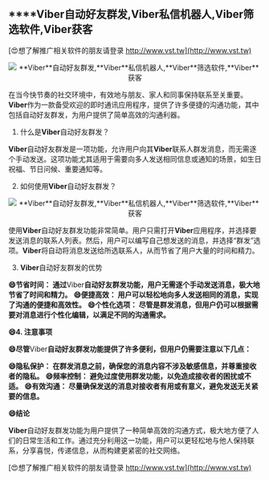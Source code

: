 ## ****Viber**自动好友群发,**Viber**私信机器人,**Viber**筛选软件,**Viber**获客**

[😍想了解推广相关软件的朋友请登录 http://www.vst.tw](http://www.vst.tw)

 <center><img src="https://vst.tw/MP4/tuiguang/png/0.png" alt="**Viber**自动好友群发,**Viber**私信机器人,**Viber**筛选软件,**Viber**获客"></center>

在当今快节奏的社交环境中，有效地与朋友、家人和同事保持联系至关重要。**Viber**作为一款备受欢迎的即时通讯应用程序，提供了许多便捷的沟通功能，其中包括自动好友群发，为用户提供了简单高效的沟通利器。

1. 什么是**Viber**自动好友群发？

**Viber**自动好友群发是一项功能，允许用户向其**Viber**联系人群发消息，而无需逐个手动发送。这项功能尤其适用于需要向多人发送相同信息或通知的场景，如生日祝福、节日问候、重要通知等。

2. 如何使用**Viber**自动好友群发？

 <center><img src="https://vst.tw/MP4/tuiguang/png/2.png" alt="**Viber**自动好友群发,**Viber**私信机器人,**Viber**筛选软件,**Viber**获客"></center>

使用**Viber**自动好友群发功能非常简单。用户只需打开**Viber**应用程序，并选择要发送消息的联系人列表。然后，用户可以编写自己想发送的消息，并选择“群发”选项。**Viber**将自动将消息发送给所选联系人，从而节省了用户大量的时间和精力。

3. **Viber**自动好友群发的优势

**😄节省时间： 通过**Viber**自动好友群发功能，用户无需逐个手动发送消息，极大地节省了时间和精力。**
**😄便捷高效： 用户可以轻松地向多人发送相同的消息，实现了沟通的便捷和高效性。**
**😄个性化选项： 尽管是群发消息，但用户仍可以根据需要对消息进行个性化编辑，以满足不同的沟通需求。**

**😄4. 注意事项**

**😄尽管**Viber**自动好友群发功能提供了许多便利，但用户仍需要注意以下几点：**

**😄隐私保护： 在群发消息之前，确保您的消息内容不涉及敏感信息，并尊重接收者的隐私。**
**😄频率控制： 避免过度使用群发功能，以免造成接收者的困扰或不适。**
**😄有效沟通： 尽量确保发送的消息对接收者有用或有意义，避免发送无关紧要的信息。**

**😄结论**

**Viber**自动好友群发功能为用户提供了一种简单高效的沟通方式，极大地方便了人们的日常生活和工作。通过充分利用这一功能，用户可以更轻松地与他人保持联系，分享喜悦，传递信息，从而构建更紧密的社交网络。

[😍想了解推广相关软件的朋友请登录 http://www.vst.tw](http://www.vst.tw)



